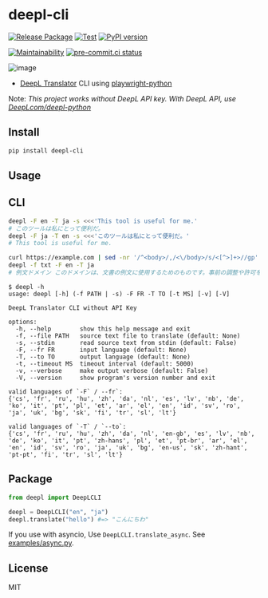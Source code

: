 # deepl-cli

[![Release Package](
  <https://github.com/eggplants/deepl-cli/workflows/Release%20Package/badge.svg>
  )](
  <https://github.com/eggplants/deepl-cli/actions/workflows/release.yml>
) [![Test](
  <https://github.com/eggplants/deepl-cli/actions/workflows/test.yml/badge.svg>
  )](
  <https://github.com/eggplants/deepl-cli/actions/workflows/test.yml>
) [![PyPI version](
  <https://badge.fury.io/py/deepl-cli.svg>
  )](
  <https://badge.fury.io/py/deepl-cli>
)

[![Maintainability](
  <https://api.codeclimate.com/v1/badges/a56630914df8538ca93b/maintainability>
  )](
  <https://codeclimate.com/github/eggplants/deepl-cli/maintainability>
) [![pre-commit.ci status](
  <https://results.pre-commit.ci/badge/github/eggplants/deepl-cli/master.svg>
  )](
  <https://results.pre-commit.ci/latest/github/eggplants/deepl-cli/master>
)

![image](https://user-images.githubusercontent.com/42153744/159145088-752decf7-8736-44c3-86aa-37fd0cee83df.png)

- [DeepL Translator](https://www.deepl.com/translator) CLI using [playwright-python](https://github.com/microsoft/playwright-python)

Note: *This project works without DeepL API key. With DeepL API, use [DeepLcom/deepl-python](https://github.com/DeepLcom/deepl-python)*

## Install

```bash
pip install deepl-cli
```

## Usage

## CLI

```bash
deepl -F en -T ja -s <<<'This tool is useful for me.'
# このツールは私にとって便利だ。
deepl -F ja -T en -s <<<'このツールは私にとって便利だ。'
# This tool is useful for me.

curl https://example.com | sed -nr '/^<body>/,/<\/body>/s/<[^>]+>//gp' | tr -d \\n > txt
deepl -f txt -F en -T ja
# 例文ドメイン このドメインは、文書の例文に使用するためのものです。事前の調整や許可を得ることなく、このドメインを文献で使用することができます。   詳細はこちら
```

```shellsession
$ deepl -h
usage: deepl [-h] (-f PATH | -s) -F FR -T TO [-t MS] [-v] [-V]

DeepL Translator CLI without API Key

options:
  -h, --help        show this help message and exit
  -f, --file PATH   source text file to translate (default: None)
  -s, --stdin       read source text from stdin (default: False)
  -F, --fr FR       input language (default: None)
  -T, --to TO       output language (default: None)
  -t, --timeout MS  timeout interval (default: 5000)
  -v, --verbose     make output verbose (default: False)
  -V, --version     show program's version number and exit

valid languages of `-F` / --fr`:
{'cs', 'fr', 'ru', 'hu', 'zh', 'da', 'nl', 'es', 'lv', 'nb', 'de', 'ko', 'it', 'pt', 'pl', 'et', 'ar', 'el', 'en', 'id', 'sv', 'ro', 'ja', 'uk', 'bg', 'sk', 'fi', 'tr', 'sl', 'lt'}

valid languages of `-T` / `--to`:
{'cs', 'fr', 'ru', 'hu', 'zh', 'da', 'nl', 'en-gb', 'es', 'lv', 'nb', 'de', 'ko', 'it', 'pt', 'zh-hans', 'pl', 'et', 'pt-br', 'ar', 'el', 'en', 'id', 'sv', 'ro', 'ja', 'uk', 'bg', 'en-us', 'sk', 'zh-hant', 'pt-pt', 'fi', 'tr', 'sl', 'lt'}
```

## Package

```python
from deepl import DeepLCLI

deepl = DeepLCLI("en", "ja")
deepl.translate("hello") #=> "こんにちわ"
```

If you use with asyncio, Use `DeepLCLI.translate_async`. See [examples/async.py](https://github.com/eggplants/deepl-cli/blob/master/examples/async.py).

## License

MIT
